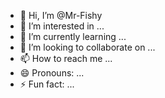 - 👋 Hi, I’m @Mr-Fishy
- 👀 I’m interested in ...
- 🌱 I’m currently learning ...
- 💞️ I’m looking to collaborate on ...
- 📫 How to reach me ...
- 😄 Pronouns: ...
- ⚡ Fun fact: ...

<!---
Mr-Fishy/Mr-Fishy is a ✨ special ✨ repository because its `README.md` (this file) appears on your GitHub profile.
You can click the Preview link to take a look at your changes.
--->
